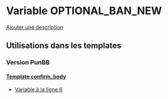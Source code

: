 # Variable OPTIONAL_BAN_NEW
[Ajouter une description](https://fa-tvars.appspot.com/var/OPTIONAL_BAN_NEW)

## Utilisations dans les templates

### Version PunBB

#### [Template confirm_body](punbb/confirm_body.md)
* [Variable &agrave; la ligne 6](../punbb/confirm_body.tpl#L6)